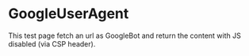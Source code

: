 # GoogleUserAgent
This test page fetch an url as GoogleBot and return the content with JS disabled (via CSP header).
